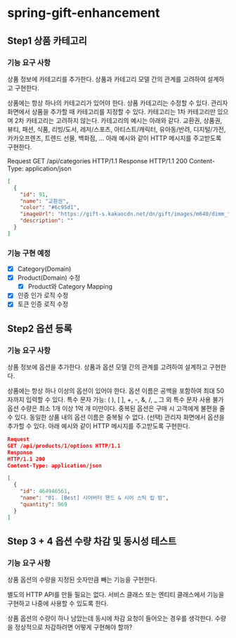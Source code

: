 # spring-gift-enhancement

## Step1 상품 카테고리

### 기능 요구 사항

상품 정보에 카테고리를 추가한다. 상품과 카테고리 모델 간의 관계를 고려하여 설계하고 구현한다.

상품에는 항상 하나의 카테고리가 있어야 한다.
상품 카테고리는 수정할 수 있다.
관리자 화면에서 상품을 추가할 때 카테고리를 지정할 수 있다.
카테고리는 1차 카테고리만 있으며 2차 카테고리는 고려하지 않는다.
카테고리의 예시는 아래와 같다.
교환권, 상품권, 뷰티, 패션, 식품, 리빙/도서, 레저/스포츠, 아티스트/캐릭터, 유아동/반려, 디지털/가전, 카카오프렌즈, 트렌드 선물, 백화점, ...
아래 예시와 같이 HTTP 메시지를 주고받도록 구현한다.

Request
GET /api/categories HTTP/1.1
Response
HTTP/1.1 200
Content-Type: application/json

```json
[
  {
    "id": 91,
    "name": "교환권",
    "color": "#6c95d1",
    "imageUrl": "https://gift-s.kakaocdn.net/dn/gift/images/m640/dimm_theme.png",
    "description": ""
  }
]
```

### 기능 구현 예정

- [x] Category(Domain)
- [x] Product(Domain) 수정
    - [x] Product와 Category Mapping
- [x] 인증 인가 로직 수정
- [x] 토큰 인증 로직 수정

## Step2 옵션 등록

### 기능 요구 사항

상품 정보에 옵션을 추가한다. 상품과 옵션 모델 간의 관계를 고려하여 설계하고 구현한다.

상품에는 항상 하나 이상의 옵션이 있어야 한다.
옵션 이름은 공백을 포함하여 최대 50자까지 입력할 수 있다.
특수 문자
가능: ( ), [ ], +, -, &, /, _
그 외 특수 문자 사용 불가
옵션 수량은 최소 1개 이상 1억 개 미만이다.
중복된 옵션은 구매 시 고객에게 불편을 줄 수 있다. 동일한 상품 내의 옵션 이름은 중복될 수 없다.
(선택) 관리자 화면에서 옵션을 추가할 수 있다.
아래 예시와 같이 HTTP 메시지를 주고받도록 구현한다.

```json
Request
GET /api/products/1/options HTTP/1.1
Response
HTTP/1.1 200
Content-Type: application/json
```

```json
[
  {
    "id": 464946561,
    "name": "01. [Best] 시어버터 핸드 & 시어 스틱 립 밤",
    "quantity": 969
  }
]
```

## Step 3 + 4 옵션 수량 차감 및 동시성 테스트

### 기능 요구 사항
상품 옵션의 수량을 지정된 숫자만큼 빼는 기능을 구현한다.

별도의 HTTP API를 만들 필요는 없다.
서비스 클래스 또는 엔티티 클래스에서 기능을 구현하고 나중에 사용할 수 있도록 한다.

상품 옵션의 수량이 하나 남았는데 동시에 차감 요청이 들어오는 경우를 생각한다. 수량을 정상적으로 차감하려면 어떻게 구현해야 할까?

